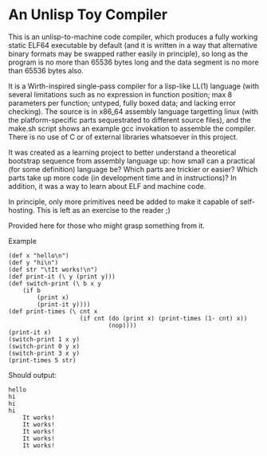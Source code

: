 # An Unlisp Toy Compiler

This is an unlisp-to-machine code compiler, which produces a fully working static ELF64 executable by default (and it is written in a way that alternative binary formats may be swapped rather easily in principle), so long as
the program is no more than 65536 bytes long and the data segment is no more than 65536 bytes also.

It is a Wirth-inspired single-pass compiler for a lisp-like LL(1) language (with several limitations such as no expression in function position; max 8 parameters per function; untyped, fully boxed data; and lacking error checking).
The source is in x86\_64 assembly language targetting linux (with the platform-specific parts sequestrated to different source files), and the make.sh script shows an example gcc invokation to assemble the compiler.
There is no use of C or of external libraries whatsoever in this project.

It was created as a learning project to better understand a theoretical bootstrap sequence from assembly language up: how small can a practical (for some definition) language be? Which parts are trickier or easier? Which parts take up more code (in development time and in instructions)?
In addition, it was a way to learn about ELF and machine code.

In principle, only more primitives need be added to make it capable of self-hosting. This is left as an exercise to the reader ;)

Provided here for those who might grasp something from it.

Example

```
(def x "hello\n")
(def y "hi\n")
(def str "\tIt works!\n")
(def print-it (\ y (print y)))
(def switch-print (\ b x y
	(if b
		(print x)
		(print-it y))))
(def print-times (\ cnt x
					(if cnt (do (print x) (print-times (1- cnt) x))
							(nop))))
(print-it x)
(switch-print 1 x y)
(switch-print 0 y x)
(switch-print 3 x y)
(print-times 5 str)
```

Should output:

```
hello
hi
hi
hi
	It works!
	It works!
	It works!
	It works!
	It works!
```

